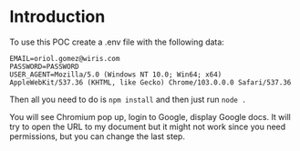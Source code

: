 # Introduction

To use this POC create a .env file with the following data:

```.env
EMAIL=oriol.gomez@wiris.com
PASSWORD=PASSWORD
USER_AGENT=Mozilla/5.0 (Windows NT 10.0; Win64; x64) AppleWebKit/537.36 (KHTML, like Gecko) Chrome/103.0.0.0 Safari/537.36
```

Then all you need to do is `npm install` and then just run `node .`

You will see Chromium pop up, login to Google, display Google docs. It will try to open the URL to my document but it might not work since you need permissions, but you can change the last step.
